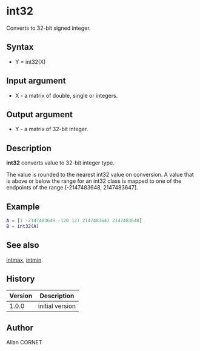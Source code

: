 

# int32

Converts to 32-bit signed integer.

## Syntax

- Y = int32(X)

## Input argument

 - X - a matrix of double, single or integers.

## Output argument

 - Y - a matrix of 32-bit integer.

## Description


  <p><b>int32</b> converts value to 32-bit integer type.</p>
  <p>The value is rounded to the nearest int32 value on conversion. A value that is above or below the range for an int32 class is mapped to one of the endpoints of the range [-2147483648, 2147483647].</p>


## Example

```matlab
A = [1 -2147483649 -120 127 2147483647 2147483648]
B = int32(A)
```

## See also

[intmax](intmax.md), [intmin](intmax.md).
## History

|Version|Description|
|------|------|
|1.0.0|initial version|


## Author

Allan CORNET




